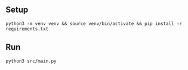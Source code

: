 ## Setup

`python3 -m venv venv && source venv/bin/activate && pip install -r requirements.txt`

## Run

`python3 src/main.py`
